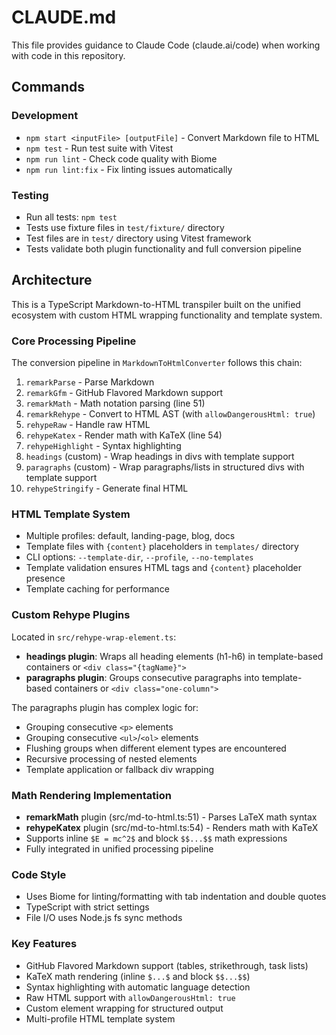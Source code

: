 # CLAUDE.md

This file provides guidance to Claude Code (claude.ai/code) when working with code in this repository.

## Commands

### Development
- `npm start <inputFile> [outputFile]` - Convert Markdown file to HTML
- `npm test` - Run test suite with Vitest
- `npm run lint` - Check code quality with Biome
- `npm run lint:fix` - Fix linting issues automatically

### Testing
- Run all tests: `npm test`
- Tests use fixture files in `test/fixture/` directory
- Test files are in `test/` directory using Vitest framework
- Tests validate both plugin functionality and full conversion pipeline

## Architecture

This is a TypeScript Markdown-to-HTML transpiler built on the unified ecosystem with custom HTML wrapping functionality and template system.

### Core Processing Pipeline
The conversion pipeline in `MarkdownToHtmlConverter` follows this chain:
1. `remarkParse` - Parse Markdown
2. `remarkGfm` - GitHub Flavored Markdown support
3. `remarkMath` - Math notation parsing (line 51)
4. `remarkRehype` - Convert to HTML AST (with `allowDangerousHtml: true`)
5. `rehypeRaw` - Handle raw HTML
6. `rehypeKatex` - Render math with KaTeX (line 54)
7. `rehypeHighlight` - Syntax highlighting
8. `headings` (custom) - Wrap headings in divs with template support
9. `paragraphs` (custom) - Wrap paragraphs/lists in structured divs with template support
10. `rehypeStringify` - Generate final HTML

### HTML Template System
- Multiple profiles: default, landing-page, blog, docs
- Template files with `{content}` placeholders in `templates/` directory
- CLI options: `--template-dir`, `--profile`, `--no-templates`
- Template validation ensures HTML tags and `{content}` placeholder presence
- Template caching for performance

### Custom Rehype Plugins
Located in `src/rehype-wrap-element.ts`:

- **headings plugin**: Wraps all heading elements (h1-h6) in template-based containers or `<div class="{tagName}">`
- **paragraphs plugin**: Groups consecutive paragraphs into template-based containers or `<div class="one-column">`

The paragraphs plugin has complex logic for:
- Grouping consecutive `<p>` elements
- Grouping consecutive `<ul>`/`<ol>` elements  
- Flushing groups when different element types are encountered
- Recursive processing of nested elements
- Template application or fallback div wrapping

### Math Rendering Implementation
- **remarkMath** plugin (src/md-to-html.ts:51) - Parses LaTeX math syntax
- **rehypeKatex** plugin (src/md-to-html.ts:54) - Renders math with KaTeX
- Supports inline `$E = mc^2$` and block `$$...$$` math expressions
- Fully integrated in unified processing pipeline

### Code Style
- Uses Biome for linting/formatting with tab indentation and double quotes
- TypeScript with strict settings
- File I/O uses Node.js fs sync methods

### Key Features
- GitHub Flavored Markdown support (tables, strikethrough, task lists)
- KaTeX math rendering (inline `$...$` and block `$$...$$`)
- Syntax highlighting with automatic language detection
- Raw HTML support with `allowDangerousHtml: true`
- Custom element wrapping for structured output
- Multi-profile HTML template system